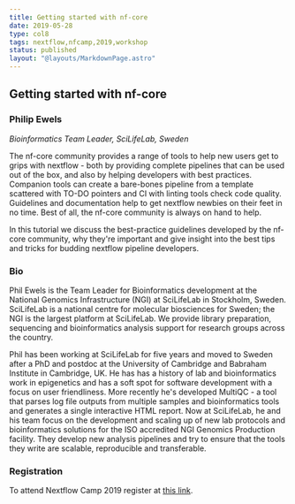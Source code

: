 ```yaml
---
title: Getting started with nf-core
date: 2019-05-28
type: col8
tags: nextflow,nfcamp,2019,workshop
status: published
layout: "@layouts/MarkdownPage.astro"
---
```


## Getting started with nf-core

### Philip Ewels
*Bioinformatics Team Leader, SciLifeLab, Sweden*

The nf-core community provides a range of tools to help new users get to grips with nextflow - both by providing complete pipelines that can be used out of the box, and also by helping developers with best practices. Companion tools can create a bare-bones pipeline from a template scattered with TO-DO pointers and CI with linting tools check code quality. Guidelines and documentation help to get nextflow newbies on their feet in no time. Best of all, the nf-core community is always on hand to help.

In this tutorial we discuss the best-practice guidelines developed by the nf-core community, why they're important and give insight into the best tips and tricks for budding nextflow pipeline developers.


### Bio

Phil Ewels is the Team Leader for Bioinformatics development at the National Genomics Infrastructure (NGI) at SciLifeLab in Stockholm, Sweden. SciLifeLab is a national centre for molecular biosciences for Sweden; the NGI is the largest platform at SciLifeLab. We provide library preparation, sequencing and bioinformatics analysis support for research groups across the country.

Phil has been working at SciLifeLab for five years and moved to Sweden after a PhD and postdoc at the University of Cambridge and Babraham Institute in Cambridge, UK. He has has a history of lab and bioinformatics work in epigenetics and has a soft spot for software development with a focus on user friendliness. More recently he's developed MultiQC - a tool that parses log file outputs from multiple samples and bioinformatics tools and generates a single interactive HTML report. Now at SciLifeLab, he and his team focus on the development and scaling up of new lab protocols and bioinformatics solutions for the ISO accredited NGI Genomics Production facility. They develop new analysis pipelines and try to ensure that the tools they write are scalable, reproducible and transferable.

### Registration

To attend Nextflow Camp 2019 register at [this link](https://www.crg.eu/en/event/coursescrg-nextflow-2019).
